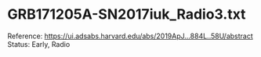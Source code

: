# GRB171205A-SN2017iuk_Radio3.txt

Reference: https://ui.adsabs.harvard.edu/abs/2019ApJ...884L..58U/abstract
Status: Early, Radio